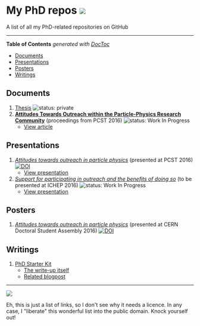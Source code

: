 # My PhD repos ![](https://img.shields.io/badge/USE-%E2%91%82%20THE%20FORKS%20%E2%91%82-green.svg)

A list of all my PhD-related repositories on GitHub

---

<!-- START doctoc generated TOC please keep comment here to allow auto update -->
<!-- DON'T EDIT THIS SECTION, INSTEAD RE-RUN doctoc TO UPDATE -->
**Table of Contents**  *generated with [DocToc](https://github.com/thlorenz/doctoc)*

- [Documents](#documents)
- [Presentations](#presentations)
- [Posters](#posters)
- [Writings](#writings)

<!-- END doctoc generated TOC please keep comment here to allow auto update -->

## Documents

1. [Thesis](https://github.com/RaoOfPhysics/Thesis) ![status: private](https://img.shields.io/badge/status-private-red.svg)
2. [**Attitudes Towards Outreach within the Particle-Physics Research Community**](https://github.com/RaoOfPhysics/201607_PCST-Proceedings) (proceedings from PCST 2016) ![status: Work In Progress](https://img.shields.io/badge/status-Work%20In%20Progress-red.svg)
    - [View article](https://www.authorea.com/users/8205/articles/116704/_show_article)

## Presentations

1. [*Attitudes towards outreach in particle physics*](https://github.com/RaoOfPhysics/201604_PCST) (presented at PCST 2016) [![DOI](https://zenodo.org/badge/doi/10.5281/zenodo.50791.svg)](http://dx.doi.org/10.5281/zenodo.50791)
    - [View presentation](https://via.hypothes.is/https://raoofphysics.github.io/201604_PCST/)
2. [*Support for participating in outreach and the benefits of doing so*](https://github.com/RaoOfPhysics/201608_ICHEP/) (to be presented at ICHEP 2016) ![status: Work In Progress](https://img.shields.io/badge/status-Work%20In%20Progress-red.svg)
    - [View presentation](https://via.hypothes.is/https://raoofphysics.github.io/201608_ICHEP/)

## Posters

1. [*Attitudes towards outreach in particle physics*](https://github.com/RaoOfPhysics/201605_CERN-DSA) (presented at CERN Doctoral Student Assembly 2016) [![DOI](https://zenodo.org/badge/doi/10.5281/zenodo.51285.svg)](http://dx.doi.org/10.5281/zenodo.51285)

## Writings

1. [PhD Starter Kit](https://github.com/RaoOfPhysics/phd-starter-kit)
    - [The write-up itself](http://raoofphysics.github.io/phd-starter-kit)
    - [Related blogpost](http://achintyarao.in/2014/12/phdchat/)

---

[![](https://img.shields.io/badge/Licence-CC0-green.svg)](https://creativecommons.org/publicdomain/zero/1.0/)

Eh, this is just a list of links, so I don't see why it needs a licence.
In any case, I "liberate" this wonderful list into the public domain.
Knock yourself out!
